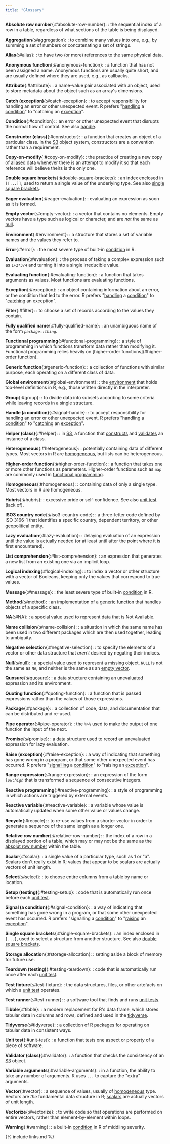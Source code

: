```yaml
---
title: "Glossary"
---
```


**Absolute row number**{:#absolute-row-number}:
:   the sequential index of a row in a table,
    regardless of what sections of the table is being displayed.

**Aggregation**{:#aggregation}:
:   to combine many values into one,
    e.g.,
    by summing a set of numbers or concatenating a set of strings.

**Alias**{:#alias}:
:   to have two (or more) references to the same physical data.

**Anonymous function**{:#anonymous-function}:
:   a function that has not been assigned a name.
    Anonymous functions are usually quite short,
    and are usually defined where they are used,
    e.g.,
    as callbacks.

**Attribute**{:#attribute}:
:   a name-value pair associated with an object,
    used to store metadata about the object
    such as an array's dimensions.

**Catch (exception)**{:#catch-exception}:
:   to accept responsibility for handling an error
    or other unexpected event.
    R prefers "[handling](#handle) a [condition](#condition)"
    to "catching an [exception](#exception)".

**Condition**{:#condition}:
:   an error or other unexpected event that disrupts the normal flow of control.
    See also [handle](#handle).

**Constructor (class)**{:#constructor}:
:   a function that creates an object of a particular class.
    In the [S3](#S3) object system,
    constructors are a convention rather than a requirement.

**Copy-on-modify**{:#copy-on-modify}:
:   the practice of creating a new copy of [aliased](#alias) data
    whenever there is an attempt to modify it
    so that each reference will believe theirs is the only one.

**Double square brackets**{:#double-square-brackets}:
:   an index enclosed in `[[...]]`,
    used to return a single value of the underlying type.
    See also [single square brackets](#single-square-brackets).

**Eager evaluation**{:#eager-evaluation}:
:   evaluating an expression as soon as it is formed.

**Empty vector**{:#empty-vector}:
:   a vector that contains no elements.
    Empty vectors have a type such as logical or character,
    and are *not* the same as [null](#null).

**Environment**{:#environment}:
:   a structure that stores a set of variable names and the values they refer to.

**Error**{:#error}:
:   the most severe type of built-in [condition](#condition) in R.

**Evaluation**{:#evaluation}:
:   the process of taking a complex expression such as `1+2*3/4`
    and turning it into a single irreducible value.

**Evaluating function**{:#evaluating-function}:
:   a function that takes arguments as values.
    Most functions are evaluating functions.

**Exception**{:#exception}:
:   an object containing information about an error,
    or the condition that led to the error.
    R prefers "[handling](#handle) a [condition](#condition)"
    to "[catching](#catch) an exception".

**Filter**{:#filter}:
:   to choose a set of records according to the values they contain.

**Fully qualified name**{:#fully-qualified-name}:
:   an unambiguous name of the form <code><em>package</em>::<em>thing</em></code>.

**Functional programming**{:#functional-programming}:
:   a style of programming in which functions transform data rather than modifying it.
    Functional programming relies heavily on [higher-order functions](#higher-order function).

**Generic function**{:#generic-function}:
:   a collection of functions with similar purpose,
    each operating on a different class of data.

**Global environment**{:#global-environment}:
:   the [environment](#environment) that holds top-level definitions in R,
    e.g.,
    those written directly in the interpreter.

**Group**{:#group}:
:   to divide data into subsets according to some criteria
    while leaving records in a single structure.

**Handle (a condition)**{:#signal-handle}:
:   to accept responsibility for handling an error
    or other unexpected event.
    R prefers "handling a [condition](#condition)"
    to "[catching](#catch) an [exception](#exception)".

**Helper (class)**{:#helper}:
:   in [S3](#S3),
    a function that [constructs](#constructor) and [validates](#validator)
    an instance of a class.

**Heterogeneous**{:#heterogeneous}:
:   potentially containing data of different types.
    Most vectors in R are [homogeneous](#homogeneous),
    but lists can be heterogeneous.

**Higher-order function**{:#higher-order-function}:
:   a function that takes one or more other functions as parameters.
    Higher-order functions such as `map` are commonly used in [functional programming](#functional-programming).

**Homogeneous**{:#homogeneous}:
:   containing data of only a single type.
    Most vectors in R are homogeneous.

**Hubris**{:#hubris}:
:   excessive pride or self-confidence.
    See also [unit test](#unit-test) (lack of).

**ISO3 country code**{:#iso3-country-code}:
:   a three-letter code defined by ISO 3166-1 that identifies a specific country,
    dependent territory,
    or other geopolitical entity.

**Lazy evaluation**{:#lazy-evaluation}:
:   delaying evaluation of an expression until the value is actually needed
    (or at least until after the point where it is first encountered).

**List comprehension**{:#list-comprehension}:
:   an expression that generates a new list from an existing one via an implicit loop.

**Logical indexing**{:#logical-indexing}:
:   to index a vector or other structure with a vector of Booleans,
    keeping only the values that correspond to true values.

**Message**{:#message}:
:   the least severe type of built-in [condition](#condition) in R.

**Method**{:#method}:
:   an implementation of a [generic function](#generic-function)
    that handles objects of a specific class.

**NA**{:#NA}:
:   a special value used to represent data that is Not Available.

**Name collision**{:#name-collision}:
:   a situation in which the same name has been used in two different packages
    which are then used together,
    leading to ambiguity.

**Negative selection**{:#negative-selection}:
:   to specify the elements of a vector or other data structure that *aren't* desired
    by negating their indices.

**Null**{:#null}:
:   a special value used to represent a missing object.
    `NULL` is not the same as `NA`,
    and neither is the same as an [empty vector](#empty-vector).

**Quosure**{:#quosure}:
:   a data structure containing an unevaluated expression and its environment.

**Quoting function**{:#quoting-function}:
:   a function that is passed expressions rather than the values of those expressions.

**Package**{:#package}:
:   a collection of code, data, and documentation
    that can be distributed and re-used.

**Pipe operator**{:#pipe-operator}:
:   the `%>%` used to make the output of one function the input of the next.

**Promise**{:#promise}:
:   a data structure used to record an unevaluated expression for lazy evaluation.

**Raise (exception)**{:#raise-exception}:
:   a way of indicating that something has gone wrong in a program,
    or that some other unexpected event has occurred.
    R prefers "[signalling](#signal) a [condition](#condition)"
    to "raising an [exception](#exception)".

**Range expression**{:#range-expression}:
:   an expression of the form <code><em>low</em>:<em>high</em></code>
    that is transformed a sequence of consecutive integers.

**Reactive programming**{:#reactive-programming}:
:   a style of programming in which actions are triggered by external events.

**Reactive variable**{:#reactive-variable}:
:   a variable whose value is automatically updated when some other value or values change.

**Recycle**{:#recycle}:
:   to re-use values from a shorter vector in order to generate
    a sequence of the same length as a longer one.

**Relative row number**{:#relative-row-number}:
:   the index of a row in a displayed portion of a table,
    which may or may not be the same as the [absolut row number](#absolute-row-number)
    within the table.

**Scalar**{:#scalar}:
:   a single value of a particular type, such as 1 or "a".
    Scalars don't really exist in R;
    values that appear to be scalars are actually vectors of unit length.

**Select**{:#select}:
:   to choose entire columns from a table by name or location.

**Setup (testing)**{:#testing-setup}:
:   code that is automatically run once before each [unit test](#unit-test).

**Signal (a condition)**{:#signal-condition}:
:   a way of indicating that something has gone wrong in a program,
    or that some other unexpected event has occurred.
    R prefers "signalling a [condition](#condition)"
    to "[raising](#raise) an [exception](#exception)".

**Single square brackets**{:#single-square-brackets}:
:   an index enclosed in `[...]`,
    used to select a structure from another structure.
    See also [double square brackets](#double-square-brackets).

**Storage allocation**{:#storage-allocation}:
:   setting aside a block of memory for future use.

**Teardown (testing)**{:#testing-teardown}:
:   code that is automatically run once after each [unit test](#unit-test).

**Test fixture**{:#test-fixture}:
:   the data structures, files, or other artefacts on which a [unit test](#unit-test) operates.

**Test runner**{:#test-runner}:
:   a software tool that finds and runs [unit tests](#unit-test).

**Tibble**{:#tibble}:
:   a modern replacement for R's data frame,
    which stores tabular data in columns and rows,
    defined and used in the [tidyverse](#tidyverse).

**Tidyverse**{:#tidyverse}:
:   a collection of R packages for operating on tabular data in consistent ways.

**Unit test**{:#unit-test}:
:   a function that tests one aspect or property of a piece of software.

**Validator (class)**{:#validator}:
:   a function that checks the consistency of an [S3](#S3) object.

**Variable arguments**{:#variable-arguments}:
:   in a function,
    the ability to take any number of arguments.
    R uses `...` to capture the "extra" arguments.

**Vector**{:#vector}:
:   a sequence of values,
    usually of [homogeneous](#homogeneous) type.
    Vectors are *the* fundamental data structure in R;
    [scalars](#scalar) are actually vectors of unit length.

**Vectorize**{:#vectorize}:
:   to write code so that operations are performed on entire vectors,
    rather than element-by-element within loops.

**Warning**{:#warning}:
:   a built-in [condition](#condition) in R of middling severity.

{% include links.md %}
